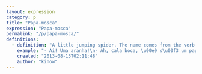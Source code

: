 ```yaml
---
layout: expression
category: p
title: "Papa-mosca"
expression: "Papa-mosca"
permalink: "/p/papa-mosca/"
definitions:
  - definition: "A little jumping spider. The name comes from the verb 'papar', that means to eat (like in bicho pap\u00e3o, or papinha de nen\u00eam)."
    example: "- Ai! Uma aranha!\n- Ah, cala boca, \u00e9 s\u00f3 um papa-mosca inofensivo."
    created: "2013-08-13T02:11:48"
    author: "kinow"
---
```

